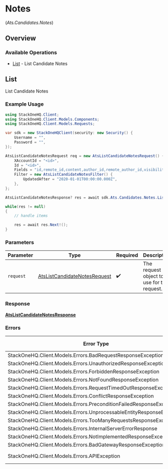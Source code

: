 # Notes
(*Ats.Candidates.Notes*)

## Overview

### Available Operations

* [List](#list) - List Candidate Notes

## List

List Candidate Notes

### Example Usage

```csharp
using StackOneHQ.Client;
using StackOneHQ.Client.Models.Components;
using StackOneHQ.Client.Models.Requests;

var sdk = new StackOneHQClient(security: new Security() {
    Username = "",
    Password = "",
});

AtsListCandidateNotesRequest req = new AtsListCandidateNotesRequest() {
    XAccountId = "<id>",
    Id = "<id>",
    Fields = "id,remote_id,content,author_id,remote_author_id,visibility,created_at,updated_at,deleted_at",
    Filter = new AtsListCandidateNotesFilter() {
        UpdatedAfter = "2020-01-01T00:00:00.000Z",
    },
};

AtsListCandidateNotesResponse? res = await sdk.Ats.Candidates.Notes.ListAsync(req);

while(res != null)
{
    // handle items

    res = await res.Next!();
}
```

### Parameters

| Parameter                                                                             | Type                                                                                  | Required                                                                              | Description                                                                           |
| ------------------------------------------------------------------------------------- | ------------------------------------------------------------------------------------- | ------------------------------------------------------------------------------------- | ------------------------------------------------------------------------------------- |
| `request`                                                                             | [AtsListCandidateNotesRequest](../../Models/Requests/AtsListCandidateNotesRequest.md) | :heavy_check_mark:                                                                    | The request object to use for the request.                                            |

### Response

**[AtsListCandidateNotesResponse](../../Models/Requests/AtsListCandidateNotesResponse.md)**

### Errors

| Error Type                                                           | Status Code                                                          | Content Type                                                         |
| -------------------------------------------------------------------- | -------------------------------------------------------------------- | -------------------------------------------------------------------- |
| StackOneHQ.Client.Models.Errors.BadRequestResponseException          | 400                                                                  | application/json                                                     |
| StackOneHQ.Client.Models.Errors.UnauthorizedResponseException        | 401                                                                  | application/json                                                     |
| StackOneHQ.Client.Models.Errors.ForbiddenResponseException           | 403                                                                  | application/json                                                     |
| StackOneHQ.Client.Models.Errors.NotFoundResponseException            | 404                                                                  | application/json                                                     |
| StackOneHQ.Client.Models.Errors.RequestTimedOutResponseException     | 408                                                                  | application/json                                                     |
| StackOneHQ.Client.Models.Errors.ConflictResponseException            | 409                                                                  | application/json                                                     |
| StackOneHQ.Client.Models.Errors.PreconditionFailedResponseException  | 412                                                                  | application/json                                                     |
| StackOneHQ.Client.Models.Errors.UnprocessableEntityResponseException | 422                                                                  | application/json                                                     |
| StackOneHQ.Client.Models.Errors.TooManyRequestsResponseException     | 429                                                                  | application/json                                                     |
| StackOneHQ.Client.Models.Errors.InternalServerErrorResponse          | 500                                                                  | application/json                                                     |
| StackOneHQ.Client.Models.Errors.NotImplementedResponseException      | 501                                                                  | application/json                                                     |
| StackOneHQ.Client.Models.Errors.BadGatewayResponseException          | 502                                                                  | application/json                                                     |
| StackOneHQ.Client.Models.Errors.APIException                         | 4XX, 5XX                                                             | \*/\*                                                                |